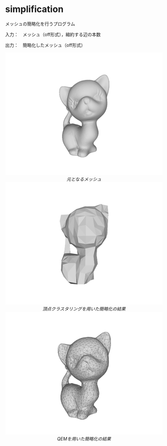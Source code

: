 # simplification
メッシュの簡略化を行うプログラム

入力：　メッシュ（off形式），縮約する辺の本数

出力：　簡略化したメッシュ（off形式）
<p align="center">
  <img src="image/mesh00.png" width="">
  <br>
  <em>元となるメッシュ</em>
  <img src="image/vertexClustering00.png" width="">
  <br>
  <em>頂点クラスタリングを用いた簡略化の結果</em>
  <img src="image/QEMsimplification100.png" width="">
  <br>
  <em>QEMを用いた簡略化の結果</em>
</p>
